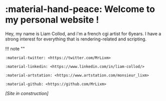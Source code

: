 # :material-hand-peace: Welcome to my personal website !

Hey, my name is Liam Collod, and i'm a french cgi artist for 6years.
I have a strong interest for everything that is rendering-related and scripting.

!!! note ""

    :material-twitter: <https://twitter.com/MrLixm>
    
    :material-linkedin: <https://www.linkedin.com/in/liam-collod/>
    
    :material-artstation: <https://www.artstation.com/monsieur_lixm>
    
    :material-github: <https://github.com/MrLixm>


_[Site in construction]_